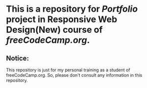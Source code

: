 # This is a repository for *Portfolio* project in **Responsive Web Design(New)** course of *freeCodeCamp.org*.
## Notice:
  This repository is just for my personal training as a student of freeCodeCamp.org.
  So, please don't consult any information in this repository.
